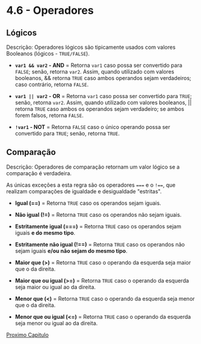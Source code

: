 # 4.6 - Operadores

## Lógicos

Descrição: Operadores lógicos são tipicamente usados com valores Booleanos (lógicos - `TRUE/FALSE`).

- **`var1 && var2` - AND** = Retorna `var1` caso possa ser convertido para `FALSE`; senão, retorna `var2`. Assim, quando utilizado com valores booleanos, && retorna `TRUE` caso ambos operandos sejam verdadeiros; caso contrário, retorna `FALSE`.

- **`var1 || var2` - OR** = Retorna `var1` caso possa ser convertido para `TRUE`; senão, retorna `var2`. Assim, quando utilizado com valores booleanos, || retorna `TRUE` caso ambos os operandos sejam verdadeiro; se ambos forem falsos, retorna `FALSE`.

- **`!var1` - NOT** = Retorna `FALSE` caso o único operando possa ser convertido para `TRUE`; senão, retorna `TRUE`.

## Comparação

Descrição: Operadores de comparação retornam um valor lógico se a comparação é verdadeira.

As únicas exceções a esta regra são os operadores `===` e o `!==`, que realizam comparações de igualdade e desigualdade "estritas".

- **Igual (==)** = Retorna `TRUE` caso os operandos sejam iguais.

- **Não igual (!=)** = Retorna `TRUE` caso os operandos não sejam iguais.

- **Estritamente igual (===)** = Retorna `TRUE` caso os operandos sejam iguais **e do mesmo tipo**.

- **Estritamente não igual (!==)** = Retorna `TRUE` caso os operandos não sejam iguais **e/ou não sejam do mesmo tipo**.

- **Maior que (>)** = Retorna `TRUE` caso o operando da esquerda seja maior que o da direita.

- **Maior que ou igual (>=)** = Retorna `TRUE` caso o operando da esquerda seja maior ou igual ao da direita.

- **Menor que (<)** = Retorna `TRUE` caso o operando da esquerda seja menor que o da direita.

- **Menor que ou igual (<=)** = Retorna `TRUE` caso o operando da esquerda seja menor ou igual ao da direita.

[Proximo Capitulo](./7_Condicionais.md)